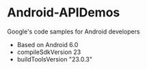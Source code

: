 # Android-APIDemos

Google's code samples for Android developers
- Based on Android 6.0
- compileSdkVersion 23
- buildToolsVersion "23.0.3"
